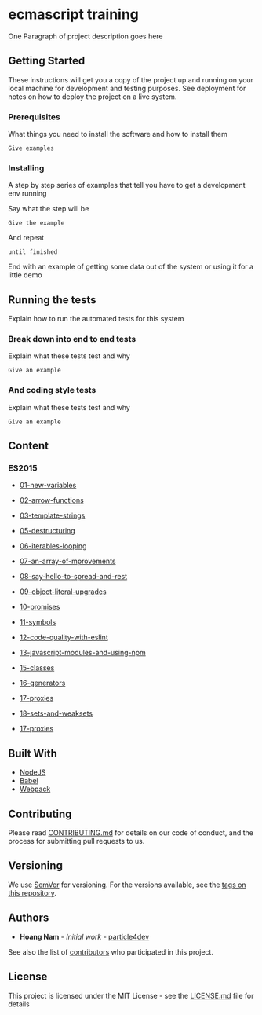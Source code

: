 # ecmascript training

One Paragraph of project description goes here

## Getting Started

These instructions will get you a copy of the project up and running on your local machine for development and testing purposes. See deployment for notes on how to deploy the project on a live system.

### Prerequisites

What things you need to install the software and how to install them

```
Give examples
```

### Installing

A step by step series of examples that tell you have to get a development env running

Say what the step will be

```
Give the example
```

And repeat

```
until finished
```

End with an example of getting some data out of the system or using it for a little demo

## Running the tests

Explain how to run the automated tests for this system

### Break down into end to end tests

Explain what these tests test and why

```
Give an example
```

### And coding style tests

Explain what these tests test and why

```
Give an example
```

## Content

### ES2015

 - [01-new-variables](https://github.com/university-of-ant-solutions/ecmascript-training/tree/master/source/src/es2015/01-new-variables/__tests__)

 - [02-arrow-functions](https://github.com/university-of-ant-solutions/ecmascript-training/tree/master/source/src/es2015/02-arrow-functions/__tests__)

 - [03-template-strings](https://github.com/university-of-ant-solutions/ecmascript-training/tree/master/source/src/es2015/03-template-strings/__tests__)

 - [05-destructuring](https://github.com/university-of-ant-solutions/ecmascript-training/tree/master/source/src/es2015/05-destructuring/__tests__)

 - [06-iterables-looping](https://github.com/university-of-ant-solutions/ecmascript-training/tree/master/source/src/es2015/06-iterables-looping/__tests__)

 - [07-an-array-of-mprovements](https://github.com/university-of-ant-solutions/ecmascript-training/tree/master/source/src/es2015/07-an-array-of-mprovements/__tests__)

 - [08-say-hello-to-spread-and-rest](https://github.com/university-of-ant-solutions/ecmascript-training/tree/master/source/src/es2015/08-say-hello-to-spread-and-rest/__tests__)

 - [09-object-literal-upgrades](https://github.com/university-of-ant-solutions/ecmascript-training/tree/master/source/src/es2015/09-object-literal-upgrades/__tests__)

 - [10-promises](https://github.com/university-of-ant-solutions/ecmascript-training/tree/master/source/src/es2015/10-promises/__tests__)

 - [11-symbols](https://github.com/university-of-ant-solutions/ecmascript-training/tree/master/source/src/es2015/11-symbols/__tests__)

 - [12-code-quality-with-eslint](https://github.com/university-of-ant-solutions/ecmascript-training/tree/master/source/src/es2015/12-code-quality-with-eslint/__tests__)

 - [13-javascript-modules-and-using-npm](https://github.com/university-of-ant-solutions/ecmascript-training/tree/master/source/src/es2015/13-javascript-modules-and-using-npm/__tests__)

 - [15-classes](https://github.com/university-of-ant-solutions/ecmascript-training/tree/master/source/src/es2015/15-classes/__tests__)

 - [16-generators](https://github.com/university-of-ant-solutions/ecmascript-training/tree/master/source/src/es2015/16-generators/__tests__)

 - [17-proxies](https://github.com/university-of-ant-solutions/ecmascript-training/tree/master/source/src/es2015/17-proxies/__tests__)

 - [18-sets-and-weaksets](https://github.com/university-of-ant-solutions/ecmascript-training/tree/master/source/src/es2015/18-sets-and-weaksets/__tests__)

 - [17-proxies](https://github.com/university-of-ant-solutions/ecmascript-training/tree/master/source/src/es2015/19-maps-and-weakmaps/__tests__)

## Built With

* [NodeJS](https://github.com/nodejs/node)
* [Babel](https://github.com/babel/babel)
* [Webpack](https://github.com/webpack)

## Contributing

Please read [CONTRIBUTING.md](https://github.com/university-of-ant-solutions/ecmascript-training/CONTRIBUTING.md) for details on our code of conduct, and the process for submitting pull requests to us.

## Versioning

We use [SemVer](http://semver.org/) for versioning. For the versions available, see the [tags on this repository](https://github.com/university-of-ant-solutions/ecmascript-training/tags).

## Authors

* **Hoang Nam** - *Initial work* - [particle4dev](https://github.com/particle4dev)

See also the list of [contributors](https://github.com/university-of-ant-solutions/ecmascript-training/AUTHORS) who participated in this project.

## License

This project is licensed under the MIT License - see the [LICENSE.md](LICENSE.md) file for details

